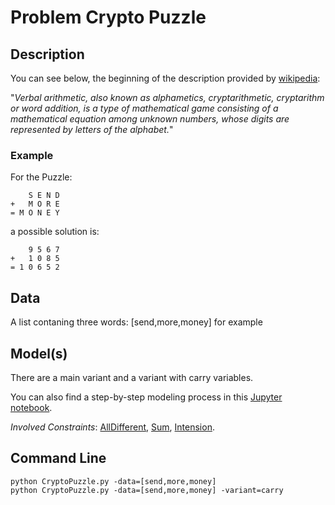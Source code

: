 # Problem Crypto Puzzle

## Description


You can see below, the beginning of the description provided by [wikipedia](https://en.wikipedia.org/wiki/Verbal_arithmetic):

"*Verbal arithmetic, also known as alphametics, cryptarithmetic, cryptarithm or word addition, is a type of 
mathematical game consisting of a mathematical equation among unknown numbers, whose digits are represented by letters of the alphabet.*"


### Example

For the Puzzle: 
```
    S E N D 
+   M O R E 
= M O N E Y 
```
a possible solution is:

```
    9 5 6 7
+   1 0 8 5
= 1 0 6 5 2
```

## Data
A list contaning three words: \[send,more,money\] for example

## Model(s)

There are a main variant and a variant with carry variables.

You can also find a step-by-step modeling process in this [Jupyter notebook](https://pycsp.org/documentation/models/CSP/CryptoPuzzle/).


*Involved Constraints*: [AllDifferent](https://pycsp.org/documentation/constraints/AllDifferent/), [Sum](https://pycsp.org/documentation/constraints/Sum/),
[Intension](https://pycsp.org/documentation/constraints/Intension/).


## Command Line

```shell
python CryptoPuzzle.py -data=[send,more,money]
python CryptoPuzzle.py -data=[send,more,money] -variant=carry
```

